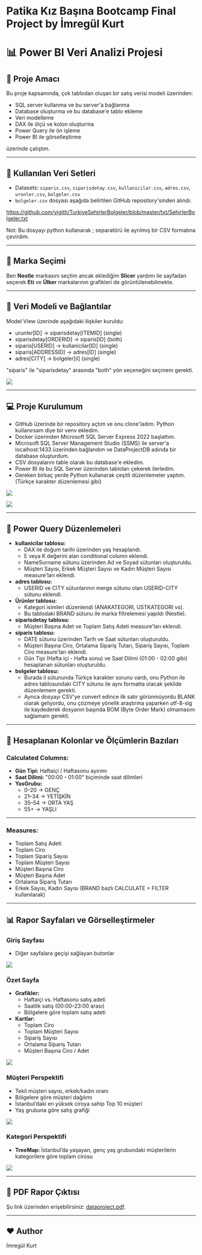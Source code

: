 # Patika Kız Başına Bootcamp Final Project by İmregül Kurt

# 📊 Power BI Veri Analizi Projesi

## 🎯 Proje Amacı

Bu proje kapsamında, çok tablodan oluşan bir satış verisi modeli üzerinden:
- SQL server kullanma ve bu server'a bağlanma
- Database oluşturma ve bu database'e tablo ekleme
- Veri modelleme
- DAX ile ölçü ve kolon oluşturma
- Power Query ile ön işleme
- Power BI ile görselleştirme  

üzerinde çalıştım.

---

## 📁 Kullanılan Veri Setleri

- Datasets: `siparis.csv`, `siparisdetay.csv`, `kullanicilar.csv`, `adres.csv`, `urunler.csv`, `bolgeler.csv`
- `bolgeler.csv` dosyası aşağıda belirtilen GitHub repository'sinden alındı:

https://github.com/yigith/TurkiyeSehirlerBolgeler/blob/master/txt/SehirlerBolgeler.txt

Not: Bu dosyayı python kullanarak ; separatörü ile ayrılmış bir CSV formatına çevirdim.

---

## 🧭 Marka Seçimi

Ben **Nestle** markasını seçtim ancak eklediğim **Slicer** yardımı ile sayfadan seçerek **Eti** ve **Ülker** markalarının grafikleri de görüntülenebilmekte.

---

## 🔗 Veri Modeli ve Bağlantılar

Model View üzerinde aşağıdaki ilişkiler kuruldu:

- urunler[ID] → siparisdetay[ITEMID] (single)
- siparisdetay[ORDERID] → siparis[ID] (both)
- siparis[USERID] → kullanicilar[ID] (single)
- siparis[ADDRESSID] → adres[ID] (single)
- adres[CITY] → bolgeler[il] (single)

"siparis" ile "siparisdetay" arasında "both" yön seçeneğini seçmem gerekti.

![](https://github.com/imku13/patika-data-project/blob/main/images/model_view.png)

---

## 💻 Proje Kurulumum

- GitHub üzerinde bir repository açtım ve onu clone'ladım. Python kullanırsam diye bir venv ekledim.
- Docker üzerinden Microsoft SQL Server Express 2022 başlattım.
- Microsoft SQL Server Management Studio (SSMS) ile server'a localhost:1433
üzerinden bağlandım ve DataProjectDB adında bir database oluşturdum.
- CSV dosyalarını table olarak bu database'e ekledim.
- Power BI ile bu SQL Server üzerinden tabloları çekerek ilerledim.
- Gereken birkaç yerde Python kullanarak çeşitli düzenlemeler yaptım. (Türkçe karakter düzenlemesi gibi)

  
![](https://github.com/imku13/patika-data-project/blob/main/images/docker.png)

  
![](https://github.com/imku13/patika-data-project/blob/main/images/ssms.png)

  
---

## 🧼 Power Query Düzenlemeleri

- **kullanicilar tablosu:**
  - DAX ile doğum tarihi üzerinden yaş hesaplandı.
  - E veya K değerini alan conditional column eklendi.
  - NameSurname sütunu üzerinden Ad ve Soyad sütunları oluşturuldu.
  - Müşteri Sayısı, Erkek Müşteri Sayısı ve Kadın Müşteri Sayısı measure'ları eklendi.
- **adres tablosu:**
  - USERID ve CITY sütunlarının merge sütunu olan USERID-CITY sütunu eklendi.
- **Ürünler tablosu:**
  - Kategori isimleri düzenlendi (ANAKATEGORI, USTKATEGORI vs).
  - Bu tablodaki BRAND sütunu ile marka filtrelemesi yapıldı (Nestle).
- **siparisdetay tablosu:**
  - Müşteri Başına Adet ve Toplam Satış Adeti measure'ları eklendi.
- **siparis tablosu:**
  - DATE sütunu üzerinden Tarih ve Saat sütunları oluşturuldu.
  - Müşteri Başına Ciro, Ortalama Sipariş Tutarı, Sipariş Sayısı, Toplam Ciro measure'ları eklendi.
  - Gün Tipi (Hafta içi - Hafta sonu) ve Saat Dilimi (01:00 - 02:00 gibi) hesaplanan sütunları oluşturuldu.
- **bolgeler tablosu:**
  - Burada il sütununda Türkçe karakter sorunu vardı, onu Python ile adres tablosundaki CITY sütunu ile aynı formatta olacak şekilde düzenlemem gerekti.
  - Ayrıca dosyayı CSV'ye convert edince ilk satır görünmüyordu BLANK olarak geliyordu, onu çözmeye yönelik araştırma yaparken
utf-8-sig ile kaydederek dosyanın başında BOM (Byte Order Mark) olmamasını sağlamam gerekti.

---

## 🧮 Hesaplanan Kolonlar ve Ölçümlerin Bazıları

### Calculated Columns:
- **Gün Tipi:** Haftaiçi / Haftasonu ayırımı
- **Saat Dilimi:** "00:00 - 01:00" biçiminde saat dilimleri
- **YasGrubu:**  
  - 0–20 → GENÇ  
  - 21–34 → YETİŞKİN  
  - 35–54 → ORTA YAŞ  
  - 55+ → YAŞLI

---

### Measures:
- Toplam Satış Adeti  
- Toplam Ciro
- Toplam Sipariş Sayısı
- Toplam Müşteri Sayısı
- Müşteri Başına Ciro
- Müşteri Başına Adet
- Ortalama Sipariş Tutarı
- Erkek Sayısı, Kadın Sayısı (BRAND bazlı CALCULATE + FILTER kullanılarak)  

---

## 📊 Rapor Sayfaları ve Görselleştirmeler

### Giriş Sayfası
- Diğer sayfalara geçişi sağlayan butonlar

![](https://github.com/imku13/patika-data-project/blob/main/images/giris_sayfasi.png)

### Özet Sayfa
- **Grafikler:**
  - Haftaiçi vs. Haftasonu satış adeti
  - Saatlik satış (00:00–23:00 arası)
  - Bölgelere göre toplam satış adeti
- **Kartlar:**
  - Toplam Ciro
  - Toplam Müşteri Sayısı
  - Sipariş Sayısı
  - Ortalama Sipariş Tutarı
  - Müşteri Başına Ciro / Adet

![](https://github.com/imku13/patika-data-project/blob/main/images/ozet_sayfasi.png)

### Müşteri Perspektifi
- Tekil müşteri sayısı, erkek/kadın oranı
- Bölgelere göre müşteri dağılımı
- İstanbul’daki en yüksek ciroya sahip Top 10 müşteri
- Yaş grubuna göre satış grafiği

![](https://github.com/imku13/patika-data-project/blob/main/images/musteri_sayfasi.png)

### Kategori Perspektifi
- **TreeMap:** İstanbul’da yaşayan, genç yaş grubundaki müşterilerin kategorilere göre toplam cirosu

![](https://github.com/imku13/patika-data-project/blob/main/images/kategori_sayfasi.png)

---

## 🧾 PDF Rapor Çıktısı

Şu link üzerinden erişebilirsiniz: [dataproject.pdf](./dataproject.pdf).

---

## ❤️ Author

İmregül Kurt
